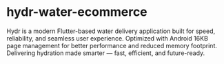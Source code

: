 # hydr-water-ecommerce
Hydr is a modern Flutter-based water delivery application built for speed, reliability, and seamless user experience. Optimized with Android 16KB page management for better performance and reduced memory footprint. Delivering hydration made smarter — fast, efficient, and future-ready.
